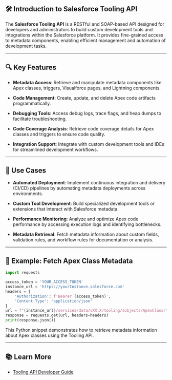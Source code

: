  

## 🛠️ Introduction to Salesforce Tooling API

The **Salesforce Tooling API** is a RESTful and SOAP-based API designed for developers and administrators to build custom development tools and integrations within the Salesforce platform. It provides fine-grained access to metadata components, enabling efficient management and automation of development tasks. 

---

## 🔍 Key Features

* **Metadata Access**: Retrieve and manipulate metadata components like Apex classes, triggers, Visualforce pages, and Lightning components.  

* **Code Management**: Create, update, and delete Apex code artifacts programmatically.  

* **Debugging Tools**: Access debug logs, trace flags, and heap dumps to facilitate troubleshooting.  

* **Code Coverage Analysis**: Retrieve code coverage details for Apex classes and triggers to ensure code quality. 

* **Integration Support**: Integrate with custom development tools and IDEs for streamlined development workflows.  

---

## 🧰 Use Cases

* **Automated Deployment**: Implement continuous integration and delivery (CI/CD) pipelines by automating metadata deployments across environments.  

* **Custom Tool Development**: Build specialized development tools or extensions that interact with Salesforce metadata.  

* **Performance Monitoring**: Analyze and optimize Apex code performance by accessing execution logs and identifying bottlenecks. 

* **Metadata Retrieval**: Fetch metadata information about custom fields, validation rules, and workflow rules for documentation or analysis.  

---

## 🧪 Example: Fetch Apex Class Metadata

```python
import requests

access_token = 'YOUR_ACCESS_TOKEN'
instance_url = 'https://yourInstance.salesforce.com'
headers = {
    'Authorization': f'Bearer {access_token}',
    'Content-Type': 'application/json'
}
url = f"{instance_url}/services/data/vXX.X/tooling/sobjects/ApexClass/"
response = requests.get(url, headers=headers)
print(response.json())
```



This Python snippet demonstrates how to retrieve metadata information about Apex classes using the Tooling API.  

---

## 📚 Learn More

* [Tooling API Developer Guide](https://developer.salesforce.com/docs/atlas.en-us.api_tooling.meta/api_tooling/)

 
 
